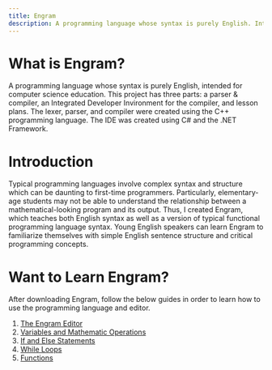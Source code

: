 ```yaml
---
title: Engram
description: A programming language whose syntax is purely English. Intended for computer science education.
---
```

# What is Engram?
A programming language whose syntax is purely English, intended for computer science education. This project has three parts: a parser & compiler, an Integrated Developer Invironment for the compiler, and lesson plans. The lexer, parser, and compiler were created using the C++ programming language. The IDE was created using C# and the .NET Framework.

# Introduction
Typical programming languages involve complex syntax and structure which can be daunting to first-time programmers. Particularly, elementary-age students may not be able to understand the relationship between a mathematical-looking program and its output. Thus, I created Engram, which teaches both English syntax as well as a version of typical functional programming language syntax. Young English speakers can learn Engram to familiarize themselves with simple English sentence structure and critical programming concepts.

# Want to Learn Engram?
After downloading Engram, follow the below guides in order to learn how to use the programming language and editor.
1. [The Engram Editor](Website/IDE.md)
2. [Variables and Mathematic Operations](Website/ASSIGNMENT.md)
3. [If and Else Statements](Website/IFELSE.md)
4. [While Loops](Website/WHILE.md)
5. [Functions](Website/FUNCTION.md)
